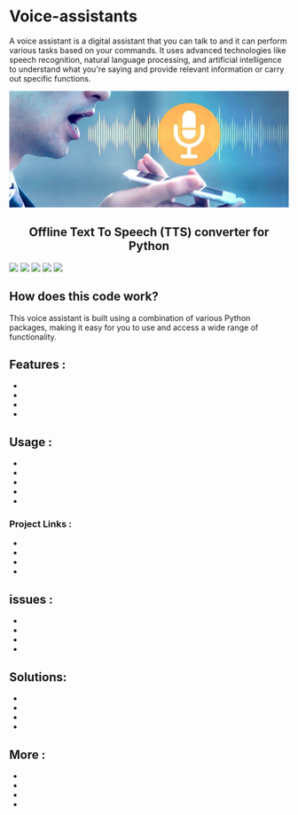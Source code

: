# Voice-assistants
A voice assistant is a digital assistant that you can talk to and it can perform various tasks based on your commands. It uses advanced technologies like speech recognition, natural language processing, and artificial intelligence to understand what you're saying and provide relevant information or carry out specific functions. 


<p align="center">
  <img src="https://github.com/AbdulkarimShlal/Voice-assistants/blob/main/1668283007962.jpeg?raw=true">
</p>
<h2 align="center">Offline Text To Speech (TTS) converter for Python </h2>

[![](https://img.shields.io/badge/author-nateshmbhat-green.svg)](https://github.com/AbdulkarimShlal) 
[![](https://img.shields.io/github/languages/top/nateshmbhat/pyttsx3.svg?style=plastic)](https://github.com/nateshmbhat/pyttsx3) 
[![](https://img.shields.io/github/languages/code-size/nateshmbhat/pyttsx3.svg?style=plastic)](https://github.com/nateshmbhat/pyttsx3)  [![](https://img.shields.io/github/license/nateshmbhat/pyttsx3?style=plastic)](https://github.com/nateshmbhat/pyttsx3) [![](https://img.shields.io/pypi/v/pyttsx3.svg?style=plastic)](https://pypi.org/project/pyttsx3/) 




## How does this code work?

This voice assistant is built using a combination of various Python packages, making it easy for you to use and access a wide range of functionality.


## Features :
-
-
-
-

## Usage :
-
-
-
-
-

### Project Links :
-
-
-
-

## issues :
-
-
-
-
## Solutions:
-
-
-
-

## More :
-
-
-
-
